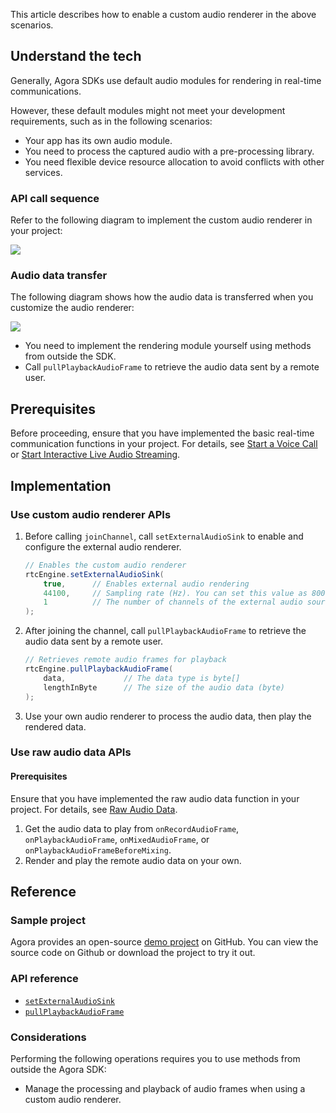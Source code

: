 This article describes how to enable a custom audio renderer in the above scenarios.

## Understand the tech

Generally, Agora SDKs use default audio modules for rendering in real-time communications.

However, these default modules might not meet your development requirements, such as in the following scenarios:

- Your app has its own audio module.
- You need to process the captured audio with a pre-processing library.
- You need flexible device resource allocation to avoid conflicts with other services.

### API call sequence

Refer to the following diagram to implement the custom audio renderer in your project:

![](https://web-cdn.agora.io/docs-files/1569378513078)

### Audio data transfer

The following diagram shows how the audio data is transferred when you customize the audio renderer:

![](https://web-cdn.agora.io/docs-files/1607672594828)

- You need to implement the rendering module yourself using methods from outside the SDK.
- Call `pullPlaybackAudioFrame` to retrieve the audio data sent by a remote user.

## Prerequisites

Before proceeding, ensure that you have implemented the basic real-time communication functions in your project. For details, see [Start a Voice Call](https://docs.agora.io/en/Voice/start_call_audio_android?platform=Android) or [Start Interactive Live Audio Streaming](https://docs.agora.io/en/Interactive%20Broadcast/start_live_audio_android?platform=Android).

## Implementation

### Use custom audio renderer APIs

1. Before calling `joinChannel`, call `setExternalAudioSink` to enable and configure the external audio renderer.

    ```java
    // Enables the custom audio renderer
    rtcEngine.setExternalAudioSink(
        true,      // Enables external audio rendering
        44100,     // Sampling rate (Hz). You can set this value as 8000, 16000, 32000, 441000, or 48000
        1          // The number of channels of the external audio source. This value must not exceed 2
    );
    ```

2. After joining the channel, call `pullPlaybackAudioFrame` to retrieve the audio data sent by a remote user.

    ```java
    // Retrieves remote audio frames for playback
    rtcEngine.pullPlaybackAudioFrame(
        data,             // The data type is byte[]
        lengthInByte      // The size of the audio data (byte)
    );
    ```

3. Use your own audio renderer to process the audio data, then play the rendered data.


### Use raw audio data APIs

#### Prerequisites

Ensure that you have implemented the raw audio data function in your project. For details, see [Raw Audio Data](raw_audio_data_android).

1. Get the audio data to play from `onRecordAudioFrame`, `onPlaybackAudioFrame`, `onMixedAudioFrame`, or `onPlaybackAudioFrameBeforeMixing`.
2. Render and play the remote audio data on your own.

## Reference

### Sample project

Agora provides an open-source [demo project](https://github.com/AgoraIO/API-Examples/blob/dev/3.6.200/Android/APIExample/app/src/main/java/io/agora/api/example/examples/advanced/customaudio) on GitHub. You can view the source code on Github or download the project to try it out.

###  API reference

- [`setExternalAudioSink`](https://docs.agora.io/en/Interactive%20Broadcast/API%20Reference/java/classio_1_1agora_1_1rtc_1_1_rtc_engine.html#a270c0607d443790e92cdbd0d45ba1732)
- [`pullPlaybackAudioFrame`](https://docs.agora.io/en/Interactive%20Broadcast/API%20Reference/java/classio_1_1agora_1_1rtc_1_1_rtc_engine.html#ae15064944870692e9a0a59fdc87654c4)


### Considerations

Performing the following operations requires you to use methods from outside the Agora SDK:

- Manage the processing and playback of audio frames when using a custom audio renderer.